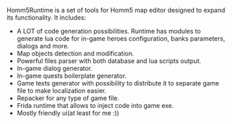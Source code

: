 Homm5Runtime is a set of tools for Homm5 map editor designed to expand its functionality.
It includes:
- A LOT of code generation possibilities. Runtime has modules to generate lua code for in-game heroes configuration, banks parameters, dialogs and more.
- Map objects detection and modification.
- Powerful files parser with both database and lua scripts output.
- In-game dialog generator.
- In-game quests boilerplate generator.
- Game texts generator with possibility to distribute it to separate game file to make localization easier.
- Repacker for any type of game file.
- Frida runtime that allows to inject code into game exe.
- Mostly friendly ui(at least for me :))
